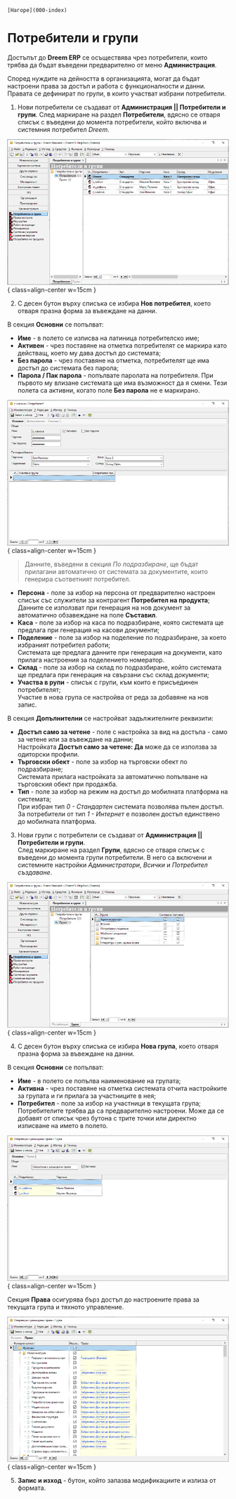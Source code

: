 ```{only} html
[Нагоре](000-index)
```

# Потребители и групи

Достъпът до **Dreem ERP** се осъществява чрез потребители, които трябва да бъдат въведени предварително от меню **Администрация**.  

Според нуждите на дейността в организацията, могат да бъдат настроени права за достъп и работа с функционалности и данни. Правата се дефинират по групи, в които участват избрани потребители.  

1) Нови потребители се създават от **Администрация || Потребители и групи**. След маркиране на раздел **Потребители**, вдясно се отваря списък с въведени до момента потребители, който включва и системния потребител *Dreem*.  

![](901-users1.png){ class=align-center w=15cm }

2) С десен бутон върху списъка се избира **Нов потребител**, което отваря празна форма за въвеждане на данни.  

В секция **Основни** се попълват:  

 - **Име** - в полето се изписва на латиница потребителско име;  
 - **Активен** - чрез поставяне на отметка потребителят се  маркира като действащ, което му дава достъп до системата;  
 - **Без парола** - чрез поставяне на отметка, потребителят ще има достъп до системата без парола;  
 - **Парола / Пак парола** - попълвате паролата на потребителя. При първото му влизане системата ще има възможност да я смени. Тези полета са активни, когато поле **Без парола** не е маркирано.

![](901-users2.png){ class=align-center w=15cm }


> Данните, въведени в секция *По подразбиране*, ще бъдат прилагани автоматично от системата за документите, които генерира съответният потребител.

 - **Персона** - поле за избор на персона от предварително настроен списък със служители за контрагент **Потребител на продукта**;  
 Данните се използват при генерация на нов документ за автоматично обзавеждане на поле **Съставил**.  
 - **Каса** - поле за избор на каса по подразбиране, която системата ще предлага при генерация на касови документи;  
 - **Поделение** - поле за избор на поделение по подразбиране, за което избраният потребител работи;  
 Системата ще предлага данните при генерация на документи, като прилага настроения за поделението номератор.   
 - **Склад** - поле за избор на склад по подразбиране, който системата ще предлага при генерация на свързани със склад документи;  
 - **Участва в рупи** - списък с групи, към които е присъединен потребителят;  
 Участие в нова група се настройва от реда за добавяне на нов запис.  

В секция **Допълнителни** се настройват задължителните реквизити:  

 - **Достъп само за четене** - поле с настройка за вид на достъпа - само за четене или за въвеждане на данни;  
Настройката **Достъп само за четене: Да** може да се използва за одиторски профили.  
- **Търговски обект** - поле за избор на търговски обект по подразбиране;  
Системата прилага настройката за автоматично попълване на търговския обект при продажба.  
- **Тип** - поле за избор на режим на достъп до мобилната платформа на системата;  
При избран тип *0 - Стандартен* системата позволява пълен достъп.
За потребители от тип *1 - Интернет* е позволен достъп единствено до мобилната платформа.

3) Нови групи с потребители се създават от **Администрация || Потребители и групи**.  
След маркиране на раздел **Групи**, вдясно се отваря списък с въведени до момента групи потребители. В него са включени и системните настройки *Администратори*, *Всички* и *Потребител създаване*.  

![](901-users3.png){ class=align-center w=15cm }

4) С десен бутон върху списъка се избира **Нова група**, което отваря празна форма за въвеждане на данни.  

В секция **Основни** се попълват:  

 - **Име** - в полето се попълва наименование на групата;  
 - **Активна** - чрез поставяне на отметка системата отчита настройките за групата и ги прилага за участниците в нея;   
 - **Потребител** - поле за избор на участници в текущата група;  
Потребителите трябва да са предварително настроени. Може да се добавят от списък чрез бутона с трите точки или директно изписване на името в полето.

![](901-users4.png){ class=align-center w=15cm }

Секция **Права** осигурява бърз достъп до настроените права за текущата група и тяхното управление.  

![](901-users5.png){ class=align-center w=15cm }

5) **Запис и изход** - бутон, който запазва модификациите и излиза от формата.

